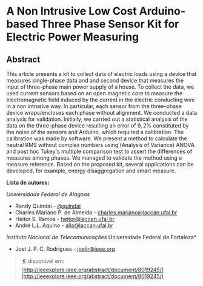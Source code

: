 # A Non Intrusive Low Cost Arduino-based Three Phase Sensor Kit for Electric Power Measuring

## Abstract
This article presents a kit to collect data of electric loads using a device that measures single-phase data and and second device that measures the input of three-phase main power supply of a house.
To collect the data, we used current sensors based on an open magnetic core to measure the electromagnetic field induced by the current in the electric conducting wire in a non intrusive way.
In particular, each sensor from the three-phase device wraps/encloses each phase without alignment.
We conducted a data analysis for validation. Initially, we carried out a statistical analysis of the data on the three-phase device resulting an error of $9,2\%$ constituted by the noise of the sensors and Arduino, which required a calibration.
The calibration was made by software.
We present a method to calculate the neutral RMS without complex numbers using (Analysis of Variance) ANOVA and post hoc Tukey's multiple comparison test to assert the differences of measures among phases. We managed to validate the method using a measure reference.
Based on the proposed kit, several applications can be developed, for example, energy disaggregation and smart measure.

**Lista de autores:**

*Universidade Federal de Alagoas*
* Randy Quindai - [@quindai](https://github.com/quindai)
* Charles Mariano P. de Almeida - charles.mariano@laccan.ufal.br
* Heitor S. Ramos - heitor@laccan.ufal.br
* André L.L. Aquino - alla@laccan.ufal.br

*Instituto Nacional de Telecomunicações*
Universidade Federal de Fortaleza*
* Joel J. P. C. Rodrigues - joeljr@ieee.org

> :surfer: disponível em: [http://ieeexplore.ieee.org/abstract/document/8019245/](http://ieeexplore.ieee.org/abstract/document/8019245/)